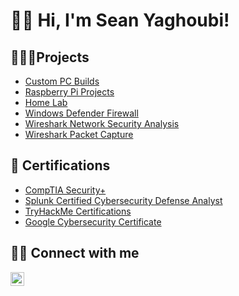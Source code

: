 <h1>👋🏻 Hi, I'm Sean Yaghoubi! 
  
<h2>👨🏻‍💻Projects</h2>

  - [Custom PC Builds](https://github.com/Yagoobz/CustomPCBuilds)  
  - [Raspberry Pi Projects](...)
  - [Home Lab](...)
  - [Windows Defender Firewall](https://github.com/Yagoobz/WindowsDefenderFirewall)
  - [Wireshark Network Security Analysis](...)
  - [Wireshark Packet Capture](...) 
    
<h2>📄 Certifications</h2>

- [CompTIA Security+](...)
- [Splunk Certified Cybersecurity Defense Analyst](...)
- [TryHackMe Certifications](...)
- [Google Cybersecurity Certificate](https://www.credly.com/badges/01d71e21-671e-45c5-8a4a-b3267e4dab57/linked_in_profile)

<h2>🤳🏻 Connect with me</h2>

[<img align="left" alt="SeanYaghoubi | LinkedIn" width="22px" src="https://cdn.jsdelivr.net/npm/simple-icons@v3/icons/linkedin.svg" />][linkedin]

[linkedin]: https://www.linkedin.com/in/sean-yaghoubi-87b5a5227/

















